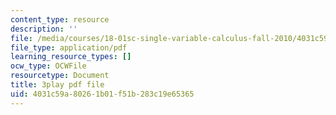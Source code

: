 ```yaml
---
content_type: resource
description: ''
file: /media/courses/18-01sc-single-variable-calculus-fall-2010/4031c59a80261b01f51b283c19e65365_kCPVBl953eY.pdf
file_type: application/pdf
learning_resource_types: []
ocw_type: OCWFile
resourcetype: Document
title: 3play pdf file
uid: 4031c59a-8026-1b01-f51b-283c19e65365
---
```

